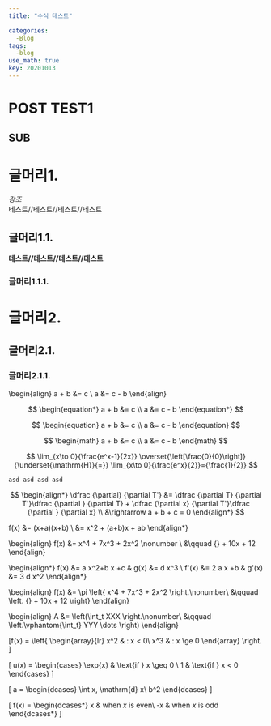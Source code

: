 ```yaml
---
title: "수식 테스트"

categories:
  -Blog
tags:
  -blog
use_math: true
key: 20201013
---
```



POST TEST1
=============

SUB
-------------

# 글머리1.

*강조*    
테스트//테스트//테스트//테스트    

## 글머리1.1.

__테스트//테스트//테스트//테스트__

### 글머리1.1.1.

# 글머리2.
## 글머리2.1.
### 글머리2.1.1.


\begin{align}
    a + b &= c \\
    a &= c - b
\end{align}

$$
\begin{equation*}
    a + b &= c \\
    a &= c - b
\end{equation*}
$$

$$
\begin{equation}
    a + b &= c \\
    a &= c - b
\end{equation}
$$

$$
\begin{math}
    a + b &= c \\
    a &= c - b
\end{math}
$$

$$
\lim_{x\to 0}{\frac{e^x-1}{2x}}
\overset{\left[\frac{0}{0}\right]}{\underset{\mathrm{H}}{=}}
\lim_{x\to 0}{\frac{e^x}{2}}={\frac{1}{2}}
$$

```asd asd asd asd```

$$
\begin{align*}
\dfrac {\partial} {\partial T'} &= \dfrac {\partial T} {\partial T'}\dfrac {\partial } {\partial T} + \dfrac {\partial x} {\partial T'}\dfrac {\partial } {\partial x}    \\
&\rightarrow a + b + c = 0
\end{align*}
$$

 f(x) &= (x+a)(x+b) \\
      &= x^2 + (a+b)x + ab
\end{align*}


\begin{align}
 f(x) &= x^4 + 7x^3 + 2x^2 \nonumber \\
      &\qquad {} + 10x + 12
\end{align}

\begin{align*}
 f(x)  &= a x^2+b x +c   &   g(x)  &= d x^3 \\
 f'(x) &= 2 a x +b       &   g'(x) &= 3 d x^2
\end{align*}


\begin{align}
 f(x) &= \pi \left\{ x^4 + 7x^3 + 2x^2 \right.\nonumber\\
 &\qquad \left. {} + 10x + 12 \right\}
\end{align}


\begin{align}
 A &=     \left(\int_t XXX       \right.\nonumber\\
   &\qquad \left.\vphantom{\int_t} YYY \dots \right)
\end{align}


\[f(x) = \left\{
  \begin{array}{lr}
    x^2 & : x < 0\\
    x^3 & : x \ge 0
  \end{array}
\right.
\]


\[
 u(x) = 
  \begin{cases} 
   \exp{x} & \text{if } x \geq 0 \\
   1       & \text{if } x < 0
  \end{cases}
\]


\[
 a =
   \begin{dcases}
     \int x\, \mathrm{d} x\\
     b^2
   \end{dcases}
\]


\[
 f(x) = \begin{dcases*}
        x  & when $x$ is even\\
        -x & when $x$ is odd
        \end{dcases*}
\]